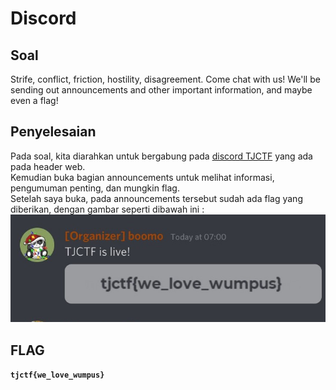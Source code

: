 # Discord

## Soal
Strife, conflict, friction, hostility, disagreement. Come chat with us! We'll be sending out announcements and other important information, and maybe even a flag!

## Penyelesaian
Pada soal, kita diarahkan untuk bergabung pada [discord TJCTF](https://discord.gg/w5xapGP) yang ada pada header web.
<br> Kemudian buka bagian announcements untuk melihat informasi, pengumuman penting, dan mungkin flag.
<br> Setelah saya buka, pada announcements tersebut sudah ada flag yang diberikan, dengan gambar seperti dibawah ini :
![](https://github.com/NesyaKurnia/TJCTF_2020_05311840000009/blob/master/Miscellaneous/Discord/flag.jpg)

## FLAG
__`tjctf{we_love_wumpus}`__